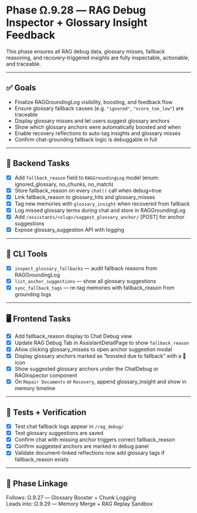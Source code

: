 # Phase Ω.9.28 — RAG Debug Inspector + Glossary Insight Feedback

This phase ensures all RAG debug data, glossary misses, fallback reasoning, and recovery-triggered insights are fully inspectable, actionable, and traceable.

---

## ✅ Goals

- Finalize RAGGroundingLog visibility, boosting, and feedback flow
- Ensure glossary fallback causes (e.g. `"ignored"`, `"score_too_low"`) are traceable
- Display glossary misses and let users suggest glossary anchors
- Show which glossary anchors were automatically boosted and when
- Enable recovery reflections to auto-tag insights and glossary misses
- Confirm chat-grounding fallback logic is debuggable in full

---

## 🧠 Backend Tasks

- [x] Add `fallback_reason` field to `RAGGroundingLog` model (enum: ignored_glossary, no_chunks, no_match)
- [x] Store fallback_reason on every `chat()` call when debug=true
- [x] Link fallback_reason to glossary_hits and glossary_misses
- [x] Tag new memories with `glossary_insight` when recovered from fallback
- [x] Log missed glossary terms during chat and store in RAGGroundingLog
- [x] Add `/assistants/<slug>/suggest_glossary_anchor/` [POST] for anchor suggestions
- [x] Expose glossary_suggestion API with logging

---

## 🧪 CLI Tools

- [x] `inspect_glossary_fallbacks` — audit fallback reasons from RAGGroundingLog
- [x] `list_anchor_suggestions` — show all glossary suggestions
- [x] `sync_fallback_tags` — re-tag memories with fallback_reason from grounding logs

---

## 🖥️ Frontend Tasks

- [x] Add fallback_reason display to Chat Debug view
- [x] Update RAG Debug Tab in AssistantDetailPage to show `fallback_reason`
- [x] Allow clicking glossary_misses to open anchor suggestion modal
- [x] Display glossary anchors marked as “boosted due to fallback” with a 🔁 icon
- [x] Show suggested glossary anchors under the ChatDebug or RAGInspector component
- [x] On `Repair Documents` or `Recovery`, append glossary_insight and show in memory timeline

---

## 🧪 Tests + Verification

- [x] Test chat fallback logs appear in `/rag_debug/`
- [x] Test glossary suggestions are saved
- [x] Confirm chat with missing anchor triggers correct fallback_reason
- [x] Confirm suggested anchors are marked in debug panel
- [x] Validate document-linked reflections now add glossary tags if fallback_reason exists

---

## 🧩 Phase Linkage

Follows: Ω.9.27 — Glossary Booster + Chunk Logging  
Leads into: Ω.9.29 — Memory Merge + RAG Replay Sandbox  
